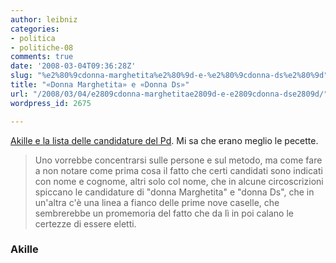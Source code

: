 ```yaml
---
author: leibniz
categories:
- politica
- politiche-08
comments: true
date: '2008-03-04T09:36:28Z'
slug: "%e2%80%9cdonna-marghetita%e2%80%9d-e-%e2%80%9cdonna-ds%e2%80%9d"
title: "«Donna Marghetita» e «Donna Ds»"
url: "/2008/03/04/e2809cdonna-marghetitae2809d-e-e2809cdonna-dse2809d/"
wordpress_id: 2675

---
```

[Akille e la lista delle candidature del Pd](https://www.akille.net/?p=1332). Mi sa che erano meglio le pecette.




> Uno vorrebbe concentrarsi sulle persone e sul metodo, ma come fare a non notare come prima cosa il fatto che certi candidati sono indicati con nome e cognome, altri solo col nome, che in alcune circoscrizioni spiccano le candidature di "donna Marghetita" e "donna Ds", che in un'altra c'è una linea a fianco delle prime nove caselle, che sembrerebbe un promemoria del fatto che da lì in poi calano le certezze di essere eletti.




### Akille
